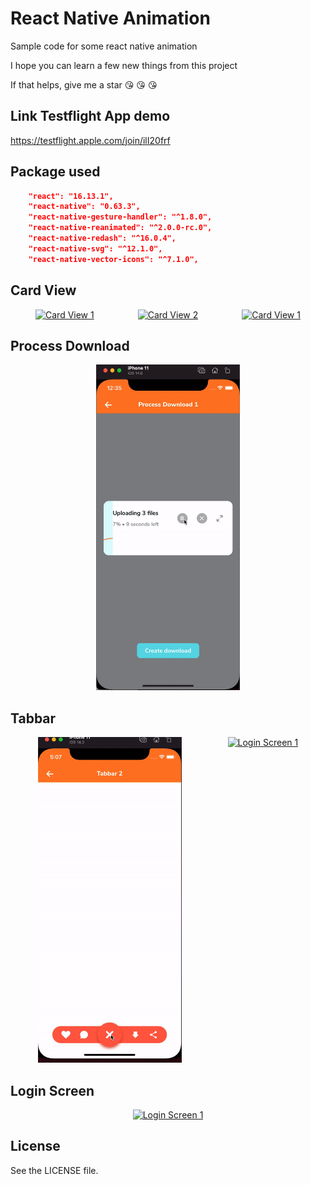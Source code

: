 # React Native Animation 
Sample code for some react native animation

I hope you can learn a few new things from this project

If that helps, give me a star 😘 😘 😘

## Link Testflight App demo
https://testflight.apple.com/join/ilI20frf 

## Package used
```json
    "react": "16.13.1",
    "react-native": "0.63.3",
    "react-native-gesture-handler": "^1.8.0",
    "react-native-reanimated": "^2.0.0-rc.0",
    "react-native-redash": "^16.0.4",
    "react-native-svg": "^12.1.0",
    "react-native-vector-icons": "^7.1.0",
```

## Card View 
<div style="justify-content: space-evenly; align-items: stretch; overflow: scroll; display: flex;">
<a style="margin-left: 30px; margin-right: 30px" href=""><img width="230px" src="https://github.com/lqduongdev/gif-storage/blob/master/card_view_3.gif?raw=true" title="Card View 1" /></a>
<a style="margin-left: 30px; margin-right: 30px" href=""><img width="230px" src="https://github.com/lqduongdev/gif-storage/blob/master/card_view_2.gif?raw=true" title="Card View 2" /></a>
<a style="margin-left: 30px; margin-right: 30px" href=""><img width="230px" src="https://github.com/lqduongdev/gif-storage/blob/master/card_view_1.gif?raw=true" title="Card View 1" /></a>
</div>


## Process Download
<div style="justify-content: space-evenly; align-items: stretch; overflow: scroll; display: flex;">
<a style="margin-left: 30px; margin-right: 30px" href=""><img width="230px" src="https://github.com/lqduongdev/gif-storage/blob/master/process_download1.gif?raw=true" title="Login Screen 1" /></a>
</div>

## Tabbar
<div style="justify-content: space-evenly; align-items: stretch; overflow: scroll; display: flex;">
<a style="margin-left: 30px; margin-right: 30px" href=""><img width="230px" src="https://github.com/lqduongdev/gif-storage/blob/master/tabbar_2.gif?raw=true" title="Tabbar 2" /></a>
<a style="margin-left: 30px; margin-right: 30px" href=""><img width="230px" src="https://github.com/lqduongdev/gif-storage/blob/master/tabbar_1.gif?raw=true" title="Login Screen 1" /></a>
</div>

## Login Screen
<div style="justify-content: space-evenly; align-items: stretch; overflow: scroll; display: flex;">
<a style="margin-left: 30px; margin-right: 30px" href=""><img width="230px" src="https://github.com/lqduongdev/gif-storage/blob/master/login_screen_1.gif?raw=true" title="Login Screen 1" /></a>
</div>

## License
See the LICENSE file.

